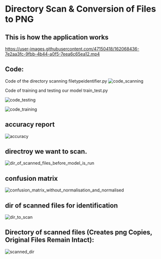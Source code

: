 
# Directory Scan & Conversion of Files to PNG

## This is how the application works

https://user-images.githubusercontent.com/47150418/162068436-7e2aa3fc-9fbb-4b44-a0f5-7eea6c65ea12.mp4


## Code:
Code of the directory scanning filetypeidentifier.py
![code_scanning](https://user-images.githubusercontent.com/47150418/118359008-451b0100-b579-11eb-8f3e-c91f41e58124.png)

<p> Code of training and testing our model train_test.py</p>

![code_testing](https://user-images.githubusercontent.com/47150418/118359059-87dcd900-b579-11eb-8d5f-2fc7e834360b.png)

![code_training](https://user-images.githubusercontent.com/47150418/118359061-8f9c7d80-b579-11eb-8b0e-5ed391fa8e77.png)


## accuracy report

![accuracy](https://user-images.githubusercontent.com/47150418/118359244-88c23a80-b57a-11eb-9942-bcbd85b6a0ef.png)



## directroy we want to scan.



![dir_of_scanned_files_before_model_is_run](https://user-images.githubusercontent.com/47150418/118359285-ac858080-b57a-11eb-9a80-33b063919264.png)

## confusion matrix

![confusion_matrix_without_normalisation_and_normalised](https://user-images.githubusercontent.com/47150418/118359259-97a8ed00-b57a-11eb-9502-386da0d012ac.png)



## dir of scanned files for identification 


![dir_to_scan](https://user-images.githubusercontent.com/47150418/118359112-d5f1dc80-b579-11eb-966d-dcca3cd394cc.png)

## Directory of scanned files (Creates png Copies, Original Files Remain Intact):

![scanned_dir](https://user-images.githubusercontent.com/47150418/118361770-be6c2100-b584-11eb-8980-3c607c179c09.png)
